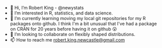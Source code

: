 - 👋 Hi, I’m Robert King - @newystats
- 👀 I’m interested in R, statistics, and data science.
- 🌱 I’m currently learning moving my local git repositories for my R packages onto github.  I think I'm a bit unusual that I've had a package on CRAN for 20 years before having it on github 😲
- 💞️ I’m looking to collaborate on flexibly shaped distributions.
- 📫 How to reach me robert.king.newcastle@gmail.com

<!---
newystats/newystats is a ✨ special ✨ repository because its `README.md` (this file) appears on your GitHub profile.
You can click the Preview link to take a look at your changes.
--->
